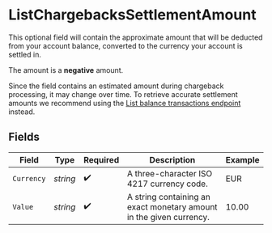 # ListChargebacksSettlementAmount

This optional field will contain the approximate amount that will be deducted from your account balance, converted
to the currency your account is settled in.

The amount is a **negative** amount.

Since the field contains an estimated amount during chargeback processing, it may change over time. To retrieve
accurate settlement amounts we recommend using the [List balance transactions endpoint](list-balance-transactions)
instead.


## Fields

| Field                                                               | Type                                                                | Required                                                            | Description                                                         | Example                                                             |
| ------------------------------------------------------------------- | ------------------------------------------------------------------- | ------------------------------------------------------------------- | ------------------------------------------------------------------- | ------------------------------------------------------------------- |
| `Currency`                                                          | *string*                                                            | :heavy_check_mark:                                                  | A three-character ISO 4217 currency code.                           | EUR                                                                 |
| `Value`                                                             | *string*                                                            | :heavy_check_mark:                                                  | A string containing an exact monetary amount in the given currency. | 10.00                                                               |